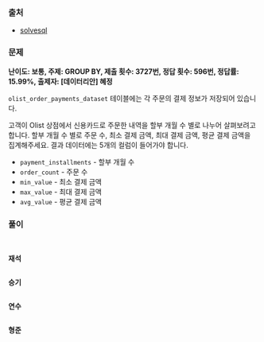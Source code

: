 ### 출처
- [solvesql](https://solvesql.com/problems/installment-month/)

### 문제

**난이도: 보통, 주제: GROUP BY, 제출 횟수: 3727번, 정답 횟수: 596번, 정답률: 15.99%, 출제자: [데이터리안] 혜정**

`olist_order_payments_dataset` 테이블에는 각 주문의 결제 정보가 저장되어 있습니다.

고객이 Olist 상점에서 신용카드로 주문한 내역을 할부 개월 수 별로 나누어 살펴보려고 합니다. 할부 개월 수 별로 주문 수, 최소 결제 금액, 최대 결제 금액, 평균 결제 금액을 집계해주세요. 결과 데이터에는 5개의 컬럼이 들어가야 합니다.

- `payment_installments` - 할부 개월 수
- `order_count` - 주문 수
- `min_value` - 최소 결제 금액
- `max_value` - 최대 결제 금액
- `avg_value` - 평균 결제 금액

### 풀이
<br>

**재석**

```sql

```   

**승기**
```sql

```

**연수**

```sql

```

**형준**
```sql

```
